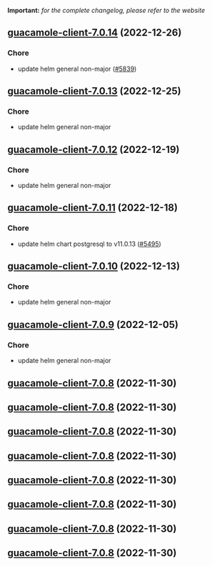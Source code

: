 **Important:**
*for the complete changelog, please refer to the website*




## [guacamole-client-7.0.14](https://github.com/truecharts/charts/compare/guacamole-client-7.0.13...guacamole-client-7.0.14) (2022-12-26)

### Chore

- update helm general non-major ([#5839](https://github.com/truecharts/charts/issues/5839))
  
  


## [guacamole-client-7.0.13](https://github.com/truecharts/charts/compare/guacamole-client-7.0.12...guacamole-client-7.0.13) (2022-12-25)

### Chore

- update helm general non-major
  
  


## [guacamole-client-7.0.12](https://github.com/truecharts/charts/compare/guacamole-client-7.0.11...guacamole-client-7.0.12) (2022-12-19)

### Chore

- update helm general non-major
  
  


## [guacamole-client-7.0.11](https://github.com/truecharts/charts/compare/guacamole-client-7.0.10...guacamole-client-7.0.11) (2022-12-18)

### Chore

- update helm chart postgresql to v11.0.13 ([#5495](https://github.com/truecharts/charts/issues/5495))
  
  


## [guacamole-client-7.0.10](https://github.com/truecharts/charts/compare/guacamole-client-7.0.9...guacamole-client-7.0.10) (2022-12-13)

### Chore

- update helm general non-major
  
  


## [guacamole-client-7.0.9](https://github.com/truecharts/charts/compare/guacamole-client-7.0.8...guacamole-client-7.0.9) (2022-12-05)

### Chore

- update helm general non-major
  
  


## [guacamole-client-7.0.8](https://github.com/truecharts/charts/compare/guacamole-client-7.0.6...guacamole-client-7.0.8) (2022-11-30)




## [guacamole-client-7.0.8](https://github.com/truecharts/charts/compare/guacamole-client-7.0.6...guacamole-client-7.0.8) (2022-11-30)




## [guacamole-client-7.0.8](https://github.com/truecharts/charts/compare/guacamole-client-7.0.6...guacamole-client-7.0.8) (2022-11-30)




## [guacamole-client-7.0.8](https://github.com/truecharts/charts/compare/guacamole-client-7.0.6...guacamole-client-7.0.8) (2022-11-30)




## [guacamole-client-7.0.8](https://github.com/truecharts/charts/compare/guacamole-client-7.0.6...guacamole-client-7.0.8) (2022-11-30)




## [guacamole-client-7.0.8](https://github.com/truecharts/charts/compare/guacamole-client-7.0.6...guacamole-client-7.0.8) (2022-11-30)




## [guacamole-client-7.0.8](https://github.com/truecharts/charts/compare/guacamole-client-7.0.6...guacamole-client-7.0.8) (2022-11-30)




## [guacamole-client-7.0.8](https://github.com/truecharts/charts/compare/guacamole-client-7.0.6...guacamole-client-7.0.8) (2022-11-30)



